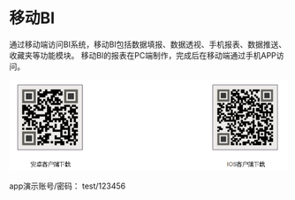# 移动BI

通过移动端访问BI系统，移动BI包括数据填报、数据透视、手机报表、数据推送、收藏夹等功能模块。 移动BI的报表在PC端制作，完成后在移动端通过手机APP访问。

![](/assets/import39.png)

app演示账号/密码： test/123456

